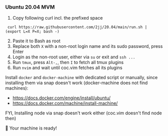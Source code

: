 ### Ubuntu 20.04 MVM

1. Copy following curl incl. the prefixed space
```
 curl https://raw.githubusercontent.com/2jj/20.04/main/run.sh | (export L=X P=X; bash -)
```
2. Paste it to Bash as root
3. Replace both `X` with a non-root login name and its sudo password, press Enter
4. Login as the non-root user, either via `su` or exit and `ssh ...`
5. Run `tmux`, press `Alt-,`, then `I` to fetch all tmux plugins
6. Run `nvim` and wait until coc.vim fetches all its plugins

Install `docker` and `docker-machine` with dedicated script or manually, since installing them via snap doesn't work (docker-machine does not find machines):
- https://docs.docker.com/engine/install/ubuntu/
- https://docs.docker.com/machine/install-machine/

FYI, Installing node via snap doesn't work either (coc.vim doesn't find node then)

🎁 Your machine is ready! 
